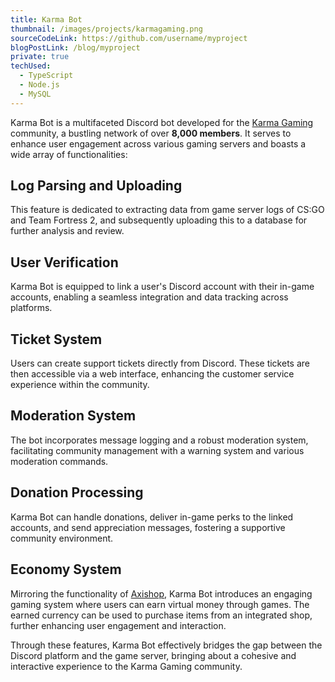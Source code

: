 ```yaml
---
title: Karma Bot
thumbnail: /images/projects/karmagaming.png
sourceCodeLink: https://github.com/username/myproject
blogPostLink: /blog/myproject
private: true
techUsed:
  - TypeScript
  - Node.js
  - MySQL
---
```


Karma Bot is a multifaceted Discord bot developed for the [Karma Gaming](https://karma-gaming.net/) community, a bustling network of over **8,000 members**. It serves to enhance user engagement across various gaming servers and boasts a wide array of functionalities:

## Log Parsing and Uploading

This feature is dedicated to extracting data from game server logs of CS:GO and Team Fortress 2, and subsequently uploading this to a database for further analysis and review.

## User Verification

Karma Bot is equipped to link a user's Discord account with their in-game accounts, enabling a seamless integration and data tracking across platforms.

## Ticket System

Users can create support tickets directly from Discord. These tickets are then accessible via a web interface, enhancing the customer service experience within the community.

## Moderation System

The bot incorporates message logging and a robust moderation system, facilitating community management with a warning system and various moderation commands.

## Donation Processing

Karma Bot can handle donations, deliver in-game perks to the linked accounts, and send appreciation messages, fostering a supportive community environment.

## Economy System

Mirroring the functionality of [Axishop](https://axishop.gg), Karma Bot introduces an engaging gaming system where users can earn virtual money through games. The earned currency can be used to purchase items from an integrated shop, further enhancing user engagement and interaction.

Through these features, Karma Bot effectively bridges the gap between the Discord platform and the game server, bringing about a cohesive and interactive experience to the Karma Gaming community.

